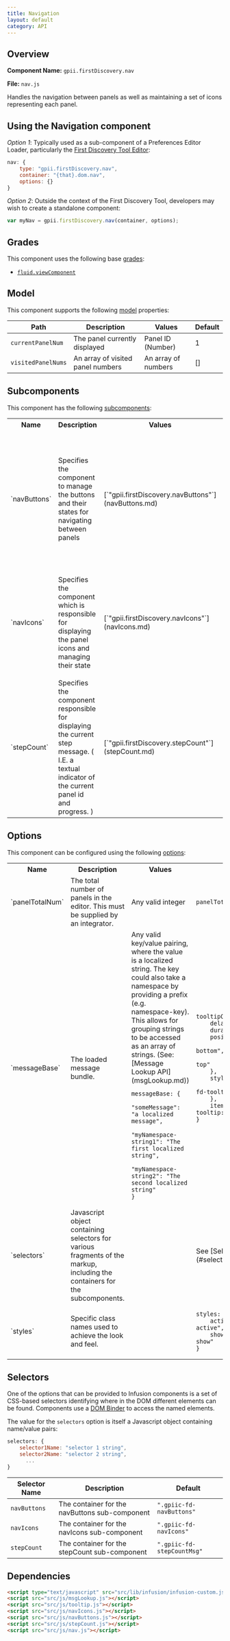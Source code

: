 ```yaml
---
title: Navigation
layout: default
category: API
---
```


## Overview

**Component Name:** `gpii.firstDiscovery.nav`

**File:** `nav.js`

Handles the navigation between panels as well as maintaining a set of icons representing each panel.

## Using the Navigation component

*Option 1*: Typically used as a sub-component of a Preferences Editor Loader, particularly the
[First Discovery Tool Editor](firstDiscoveryEditor.md):
```javascript
nav: {
    type: "gpii.firstDiscovery.nav",
    container: "{that}.dom.nav",
    options: {}
}
```

*Option 2*: Outside the context of the First Discovery Tool, developers may wish to create a standalone component:
```javascript
var myNav = gpii.firstDiscovery.nav(container, options);
```


## Grades

This component uses the following base
[grades](http://docs.fluidproject.org/infusion/development/ComponentGrades.html):

* [`fluid.viewComponent`](http://docs.fluidproject.org/infusion/development/ComponentGrades.html)

## Model

This component supports the following
[model](http://docs.fluidproject.org/infusion/development/tutorial-gettingStartedWithInfusion/ModelComponents.html)
properties:

| Path   | Description | Values | Default |
|--------|-------------|--------|---------|
| `currentPanelNum` | The panel currently displayed | Panel ID (Number) | 1 |
| `visitedPanelNums` | An array of visited panel numbers | An array of numbers | [] |

## Subcomponents

This component has the following
[subcomponents](http://docs.fluidproject.org/infusion/development/SubcomponentDeclaration.html):

<table>
    <tr><th>Name</th><th>Description</th><th>Values</th><th>Default</th></tr>
    <tr>
        <td>`navButtons`</td>
        <td>Specifies the component to manage the buttons and their states for navigating between panels</td>
        <td>[`"gpii.firstDiscovery.navButtons"`](navButtons.md)</td>
        <td>
        <pre><code>navButtons: {
    type: "gpii.firstDiscovery.navButtons",
    container: "{that}.dom.navButtons",
    options: {
        model: {
            currentPanelNum: "{nav}.model.currentPanelNum"
        },
        messageBase: "{nav}.options.messageBase",
        styles: "{nav}.options.styles",
        panelTotalNum: "{nav}.options.panelTotalNum"
    }
}</code></pre>
        </td>
    </tr>
    <tr>
        <td>`navIcons`</td>
        <td>Specifies the component which is responsible for displaying the panel icons and managing their state</td>
        <td>[`"gpii.firstDiscovery.navIcons"`](navIcons.md)</td>
        <td>
        <pre><code>navIcons: {
    type: "gpii.firstDiscovery.navIcons",
    container: "{nav}.dom.navIcons",
    options: {
        model: {
            currentPanelNum: "{nav}.model.currentPanelNum"
        },
        styles: "{nav}.options.styles"
    }
}</code></pre>
        </td>
    </tr>
    <tr>
        <td>`stepCount`</td>
        <td>Specifies the component responsible for displaying the current step message. ( I.E. a textual indicator of the current panel id and progress. )</td>
        <td>[`"gpii.firstDiscovery.stepCount"`](stepCount.md)</td>
        <td>
        <pre><code>stepCount: {
    type: "gpii.firstDiscovery.stepCount",
    container: "{that}.dom.stepCount",
    options: {
        messageBase: "{nav}.options.messageBase",
        model: {
            currentPanelNum: "{nav}.model.currentPanelNum"
        },
        panelTotalNum: "{nav}.options.panelTotalNum"
    }
}</code></pre>
        </td>
    </tr>
</table>

## Options

This component can be configured using the following
[options](http://docs.fluidproject.org/infusion/development/ComponentOptionsAndDefaults.html):

<table>
    <tr><th>Name</th><th>Description</th><th>Values</th><th>Default</th></tr>
    <tr>
        <td>`panelTotalNum`</td>
        <td>The total number of panels in the editor. This must be supplied by an integrator.</td>
        <td>Any valid integer</td>
        <td>
        <pre><code>panelTotalNum: null</code></pre>
        </td>
    </tr>
    <tr>
        <td>`messageBase`</td>
        <td>The loaded message bundle.</td>
        <td>Any valid key/value pairing, where the value is a localized string. The key could also take a namespace by providing a prefix (e.g. namespace-key). This allows for grouping strings to be accessed as an array of strings. (See: [Message Lookup API](msgLookup.md))
        <pre><code>messageBase: {
    "someMessage": "a localized message",
    "myNamespace-string1": "The first localized string",
    "myNamespace-string2": "The second localized string"
}</code></pre></td>
        <td>
        <pre><code>tooltipOptions: {
    delay: 0,
    duration: 0,
    position: {
        my: "left bottom",
        at: "right+1 top"
    },
    styles: {
        tooltip: "gpii-fd-tooltip"
    },
    items: ".gpiic-fd-tooltip:not([disabled])"
}</code></pre>
        </td>
    </tr>
    <tr>
        <td>`selectors`</td>
        <td>Javascript object containing selectors for various fragments of the markup, including the containers for the subcomponents.</td>
        <td></td>
        <td>See [Selectors](#selectors)</td>
    </tr>
    <tr>
        <td>`styles`</td>
        <td>Specific class names used to achieve the look and feel.</td>
        <td></td>
        <td>
        <pre><code>styles: {
    active: "gpii-fd-active",
    show: "gpii-fd-show"
}</code></pre>
        </td>
    </tr>
</table>

## Selectors

One of the options that can be provided to Infusion components is a set of CSS-based
selectors identifying where in the DOM different elements can be found. Components use a
[DOM Binder](http://docs.fluidproject.org/infusion/development/DOMBinder.html) to access the
named elements.

The value for the `selectors` option is itself a Javascript object containing name/value pairs:

```javascript
selectors: {
    selector1Name: "selector 1 string",
    selector2Name: "selector 2 string",
      ...
}
```

| Selector Name | Description | Default |
|---------------|-------------|---------|
| `navButtons` | The container for the navButtons sub-component | `".gpiic-fd-navButtons"` |
| `navIcons` | The container for the navIcons sub-component | `".gpiic-fd-navIcons"` |
| `stepCount` | The container for the stepCount sub-component | `".gpiic-fd-stepCountMsg"` |

## Dependencies

```html
<script type="text/javascript" src="src/lib/infusion/infusion-custom.js"></script>
<script src="src/js/msgLookup.js"></script>
<script src="src/js/tooltip.js"></script>
<script src="src/js/navIcons.js"></script>
<script src="src/js/navButtons.js"></script>
<script src="src/js/stepCount.js"></script>
<script src="src/js/nav.js"></script>
```

